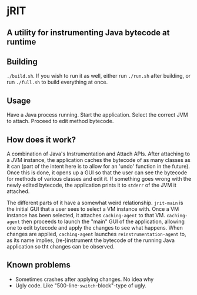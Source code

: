 # jRIT
## A utility for instrumenting Java bytecode at runtime

## Building
`./build.sh`. If you wish to run it as well, either run `./run.sh` after building, or run `./full.sh` to build everything at once.

## Usage
Have a Java process running. Start the application. Select the correct JVM to attach. Proceed to edit method bytecode.

## How does it work?
A combination of Java's Instrumentation and Attach APIs. After attaching to a JVM instance, the application caches the bytecode of as many classes as it can (part of the intent here is to allow for an 'undo' function in the future). Once this is done, it opens up a GUI so that the user can see the bytecode for methods of various classes and edit it. If something goes wrong with the newly edited bytecode, the application prints it to `stderr` of the JVM it attached.

The different parts of it have a somewhat weird relationship. `jrit-main` is the initial GUI that a user sees to select a VM instance with. Once a VM instance has been selected, it attaches `caching-agent` to that VM. `caching-agent` then proceeds to launch the "main" GUI of the application, allowing one to edit bytecode and apply the changes to see what happens. When changes are applied, `caching-agent` launches `reinstrumentation-agent` to, as its name implies, (re-)instrument the bytecode of the running Java application so tht changes can be observed.

## Known problems
 * Sometimes crashes after applying changes. No idea why
 * Ugly code. Like "500-line-`switch`-block"-type of ugly.
